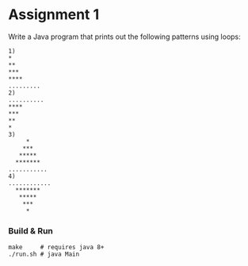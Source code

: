 # Assignment 1

Write a Java program that prints out the following patterns using loops:
```
1)
*
**
***
****
.........
2)
..........
****
***
**
*
3)
     *
    ***
   *****
  *******
...........
4)
............
  *******
   *****
    ***
     *
```

### Build & Run
```
make     # requires java 8+
./run.sh # java Main
```
